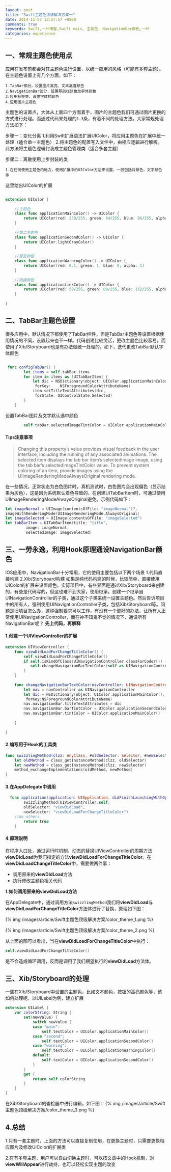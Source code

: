 ```yaml
---
layout: post
title: "Swift主题色顶级解决方案一"
date: 2014-11-27 13:57:57 +0800
comments: true
keywords: Swift,一叶博客,Swift main, 主题色, NavigationBar颜色,一叶
categories: experience
---
```

## 一、常规主题色使用点
应用在发布前都会对其主题色进行设置，以统一应用的风格（可能有多套主题）。在主题色设置上有几个方面，如下：

	1.TabBar部分，设置图片高亮、文本高度颜色
	2.NavigationBar部分，设置导航栏颜色及字体颜色
	3.应用标签等，设置字体的颜色
	4.应用图片主题色

主题色的设置点，大体从上面四个方面着手，图片的主题色我们可通过图片更换的方式进行处理。而通过代码来处理的`1-3`条，有着不同的处理方法。大家常规处理方法如下：
<!-- more -->

步骤一：变化分离
	1.利用Swift扩展语法扩展UIColor，将应用主题色在扩展中统一处理（适合单一主题色）
	2.将主题色的配置写入文件中，由相应逻辑进行解析。此方法将主题色逻辑封装成主题色管理类（适合多套主题）
	
步骤二：离散使用上步封装的类

	1.在任何使用主题色的地方，使用扩展中的UIColor方法来设置，一般包括背景色，文字颜色等
	
这里给出UIColor的扩展

``` swift

extension UIColor {
    
    //主题色
    class func applicationMainColor() -> UIColor {
        return UIColor(red: 238/255, green: 64/255, blue: 86/255, alpha:1)
    }
    
    //第二主题色
    class func applicationSecondColor() -> UIColor {
        return UIColor.lightGrayColor()
    }
    
    //警告颜色
    class func applicationWarningColor() -> UIColor {
        return UIColor(red: 0.1, green: 1, blue: 0, alpha: 1)
    }
    
    //链接颜色
    class func applicationLinkColor() -> UIColor {
        return UIColor(red: 59/255, green: 89/255, blue: 152/255, alpha:1)
    }
    
}

```

## 二、TabBar主题色设置
很多应用中，默认情况下都使用了TabBar控件，但是TabBar主题色等设置根据使用情况的不同，设置起来也不一样。代码创建比较灵活，更改主题色比较容易。而使用了Xib/Storyboard也是有办法做统一处理的，如下，迭代更改TabBar默认字体颜色
``` swift

 func configTabBar() {
        let items = self.tabBar.items
        for item in items as [UITabBarItem] {
            let dic = NSDictionary(object: UIColor.applicationMainColor(),
             forKey: 	NSForegroundColorAttributeName)
            item.setTitleTextAttributes(dic, 
             forState: UIControlState.Selected)
        }
    }
```

设置TabBar图片及文字默认选中颜色
``` swift
        self.tabBar.selectedImageTintColor = UIColor.applicationMainColor()
```

#### Tips注意事项
>  Changing this property’s value provides visual feedback in the user interface, including the running of any associated animations. The selected item displays the tab bar item’s selectedImage image, using the tab bar’s selectedImageTintColor value. To prevent system coloring of an item, provide images using the UIImageRenderingModeAlwaysOriginal rendering mode.

在一些情况，正常状态为白色图片时，真机测试时，白色图片会出现偏色（显示结果为灰色），这是因为系统默认着色导致的，在创建UITabBarItem时，可通过使用UIImageRenderingModeAlwaysOriginal避免。示例代码如下：
``` swift
let imageNormal = UIImage(contentsOfFile: "imageNormal")?.
imageWithRenderingMode(UIImageRenderingMode.AlwaysOriginal)
let imageSelected = UIImage(contentsOfFile: "imageSelected")
let tabBarItem = UITabBarItem(title: "title",
         image: imageNormal,
         selectedImage: imageSelected)
```

## 三、一劳永逸，利用Hook原理通设NavigationBar颜色

IOS应用中，NavigationBar十分常用，它的使用主要包括以下两个场景
	1.代码直接构建
	2.Xib/Storyboard构建
如果是纯代码构建的时候，比较简单，直接使用UIColor的扩展来设置颜色。实际项目中，有些界面是通过Xib/Storyboard来创建的，有些是代码写的，但这也难不到大家，使用继承。创建一个继承自UINavigationController的子类，通过这个子类来统一设置主题色。然后告诉项目中的所有人，强制使用UINavigationController子类，包括Xib/Storyboard等。问题是旧项目怎么办，这种强制要求可以工作，有没有一个更好的办法，让所有人正常使用UINavigationController，而在神不知鬼不觉的情况下，通设所有NavigationBar呢？
**先上代码，再解释**
#### 1.创建一个UIViewController的扩展
	
``` swift 
extension UIViewController {
    func viewDidLoadForChangeTitleColor() {
        self.viewDidLoadForChangeTitleColor()
        if self.isKindOfClass(UINavigationController.classForCoder()) {
           self.changeNavigationBarTextColor(self as UINavigationController)
        }
    }
    
    func changeNavigationBarTextColor(navController: UINavigationController) {
        let nav = navController as UINavigationController
        let dic = NSDictionary(object: UIColor.applicationMainColor(),
         forKey:NSForegroundColorAttributeName)
        nav.navigationBar.titleTextAttributes = dic
        nav.navigationBar.barTintColor = UIColor.applicationSecondColor()
        nav.navigationBar.tintColor = UIColor.applicationMainColor()
        
    }
  
}
```

#### 2.编写用于Hook的工具类

``` swift
func swizzlingMethod(clzz: AnyClass, #oldSelector: Selector, #newSelector: Selector) {
    let oldMethod = class_getInstanceMethod(clzz, oldSelector)
    let newMethod = class_getInstanceMethod(clzz, newSelector)
    method_exchangeImplementations(oldMethod, newMethod)
}
```

#### 3.在AppDelegate中调用

``` swift
  func application(application: UIApplication, didFinishLaunchingWithOptions launchOptions: NSDictionary?) -> Bool {
        swizzlingMethod(UIViewController.self, 
        oldSelector: "viewDidLoad", 
        newSelector: "viewDidLoadForChangeTitleColor")
	//do others
        return true
    }
```

#### 4.原理说明
在程序入口处，通过运行时机制，动态的替换UIViewController的周期方法**viewDidLoad**为我们指定的方法**viewDidLoadForChangeTitleColor**。在**viewDidLoadChangeTitleColor**中，需要做两件事：

* 调用原来的**viewDidLoad**方法
* 执行修改主题色相关代码

**1.如何调用原来的viewDidLoad方法**

在AppDelegate中，通过调用方法`swizzlingMethod`我们将**viewDidLoad**与**viewDidLoadForChangeTitleColor**方法体进行了替换，原理如下图：

{% img /images/article/Swift主题色顶级解决方案/color_theme_1.png %}

{% img /images/article/Swift主题色顶级解决方案/color_theme_2.png %}

从上面的图可以看出，当在**viewDidLoadForChangeTitleColor**中执行：
``` swift
self.viewDidLoadForChangeTitleColor()
```
是不会造成循环调用，反而是调用了我们期望执行的**viewDidLoad**方法体。

## 三、Xib/Storyboard的处理
一些在Xib/Storyboard中设置的主题色，比如文本颜色，按钮的高亮颜色等，该如何处理呢，以UILabel为例，建立扩展

``` swift
extension UILabel {
    var colorString: String {
        set(newValue) {
            switch newValue {
            case "main":
                self.textColor = UIColor.applicationMainColor()
            case "second":
                self.textColor = UIColor.applicationSecondColor()
            case "warning":
                self.textColor = UIColor.applicationWarningColor()
            default:
                self.textColor = UIColor.applicationSecondColor()
            }
        }
        get {
            return self.colorString
        }
    }
}
```
在Xib/Storyboard的查检器中进行编辑，如下图：
{% img /images/article/Swift主题色顶级解决方案/color_theme_3.png %}

## 4.总结

1.只有一套主题时，上面的方法可以直接复制使用，在更换主题时，只需要更换相应图片及修改UIColor的扩展类

2.在有多套主题，用户可以自由切换主题时，可以按文章中的Hook机制，对**viewWillAppear**进行劫持，也可以轻松实现主题的改变
